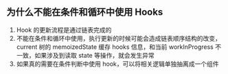 ## 为什么不能在条件和循环中使用 Hooks

1. Hook 的更新流程是通过链表完成的
2. 不能在条件和循环中使用，执行更新的时候可能会造成链表顺序结构的改变，current 树的 memoizedState 缓存 hooks 信息，和当前 workInProgress 不一致，如果涉及到读取 state 等操作，就会发生异常
3. 如果真的需要在条件判断中使用 hook，可以将相关逻辑单独抽离成一个组件
